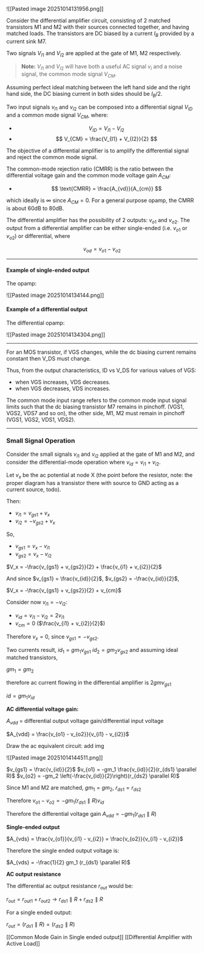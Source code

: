 ![[Pasted image 20251014131956.png]]

Consider the differential amplifier circuit, consisting of 2 matched transistors M1 and M2 with their sources connected together, and having matched loads. The transistors are DC biased by a current $I_B$ provided by a current sink M7.

Two signals $V_{I1}$ and $V_{I2}$ are applied at the gate of M1, M2 respectively.

> **Note:** $V_{I1}$ and $V_{I2}$ will have both a useful AC signal $v_i$ and a noise signal, the common mode signal $V_{CM}$.

Assuming perfect ideal matching between the left hand side and the right hand side, the DC biasing current in both sides should be $I_B/2$.

Two input signals $v_{I1}$ and $v_{I2}$ can be composed into a differential signal $V_{ID}$ and a common mode signal $V_{CM}$, where:

- $$ V_{ID} = V_{I1} - V_{I2} $$
- $$ V_{CM} = \frac{V_{I1} + V_{I2}}{2} $$

The objective of a differential amplifier is to amplify the differential signal and reject the common mode signal.

The common-mode rejection ratio (CMRR) is the ratio between the differential voltage gain and the common mode voltage gain $A_{CM}$:

- $$ \text{CMRR} = \frac{A_{vd}}{A_{cm}} $$

which ideally is $\infty$ since $A_{CM} = 0$. For a general purpose opamp, the CMRR is about 60dB to 80dB.

The differential amplifier has the possibility of 2 outputs: $v_{o1}$ and $v_{o2}$. The output from a differential amplifier can be either single-ended (i.e. $v_{o1}$ or $v_{o2}$) or differential, where 

$$ v_{od} = v_{o1} - v_{o2} $$

---

#### Example of single-ended output

The opamp:

![[Pasted image 20251014134144.png]]

#### Example of a differential output

The differential opamp:

![[Pasted image 20251014134304.png]]

---

For an MOS transistor, if VGS changes, while the dc biasing current remains constant then V_DS must change.

Thus, from the output characteristics, ID vs V_DS for various values of VGS:

- when VGS increases, VDS decreases.
- when VGS decreases, VDS increases.

The common mode input range refers to the common mode input signal limits such that the dc biasing transistor M7 remains in pinchoff. (VGS1, VGS2, VDS7 and so on), the other side, M1, M2 must remain in pinchoff (VGS1, VGS2, VDS1, VDS2).

---

### Small Signal Operation

Consider the small signals $v_{i1}$ and $v_{i2}$ applied at the gate of M1 and M2, and consider the differential-mode operation where $v_{id} = v_{i1} + v_{i2}$.

Let $v_x$ be the ac potential at node X (the point before the resistor, note: the proper diagram has a transistor there with source to GND acting as a current source, todo).

Then:

- $v_{i1} = v_{gs1} + v_x$
- $v_{i2} = -v_{gs2} + v_x$

So,

- $v_{gs1} = v_x - v_{i1}$
- $v_{gs2} = v_x - v_{i2}$

$V_x = -\frac{v_{gs1} + v_{gs2}}{2} + \frac{v_{i1} + v_{i2}}{2}$

And since $v_{gs1} = \frac{v_{id}}{2}$, $v_{gs2} = -\frac{v_{id}}{2}$,

$V_x = -\frac{v_{gs1} + v_{gs2}}{2} + v_{cm}$

Consider now $v_{i1} = -v_{i2}$:

- $v_{id} = v_{i1} - v_{i2} = 2v_{i1}$
- $v_{cm} = 0$ ($\frac{v_{i1} + v_{i2}}{2}$)

Therefore $v_x = 0$, since $v_{gs1} = -v_{gs2}$.

Two currents result,
$id_1 = gm_1 v_{gs1}$
$id_2 = gm_2 v_{gs2}$
and assuming ideal matched transistors,

$gm_1 = gm_2$

therefore ac current flowing in the differential amplifier is $2gm v_{gs1}$

$id = gm_1 v_{id}$

**AC differential voltage gain:**

$A_{vdd}$ = differential output voltage gain/differential input voltage

$A_{vdd} = \frac{v_{o1} - v_{o2}}{v_{i1} - v_{i2}}$

Draw the ac equivalent circuit:
add img

![[Pasted image 20251014144511.png]]

$v_{gs1} = \frac{v_{id}}{2}$
$v_{o1} = -gm_1 \frac{v_{id}}{2}(r_{ds1} \parallel R)$
$v_{o2} = -gm_2 \left(-\frac{v_{id}}{2}\right)(r_{ds2} \parallel R)$

Since M1 and M2 are matched, $gm_1 = gm_2$, $r_{ds1} = r_{ds2}$

Therefore $v_{o1} - v_{o2} = -gm_1 (r_{ds1} \parallel R) v_{id}$

Therefore the differential voltage gain $A_{vdd} = -gm_1 (r_{ds1} \parallel R)$

**Single-ended output**

$A_{vds} = \frac{v_{o1}}{v_{i1} - v_{i2}} = \frac{v_{o2}}{v_{i1} - v_{i2}}$

Therefore the single ended output voltage is:

$A_{vds} = -\frac{1}{2} gm_1 (r_{ds1} \parallel R)$

**AC output resistance**

The differential ac output resistance $r_{out}$ would be:

$r_{out} = r_{out1} + r_{out2} \rightarrow r_{ds1} \parallel R + r_{ds2} \parallel R$

For a single ended output:

$r_{out} = (r_{ds1} \parallel R) = (r_{ds2} \parallel R)$

[[Common Mode Gain in Single ended output]]
[[Differential Amplifier with Active Load]]

